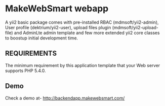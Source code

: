 MakeWebSmart webapp
===================

A yii2 basic package comes with pre-installed RBAC (mdmsoft/yii2-admin), User profile (dektrium/yii2-user), upload files plugin (mdmsoft/yii2-upload-file) and AdminLte admin template and few more extended yii2 core classes to boostup initial development time. 


REQUIREMENTS
------------

The minimum requirement by this application template that your Web server supports PHP 5.4.0.

Demo
----

Check a demo at- 
http://backendapp.makewebsmart.com/
